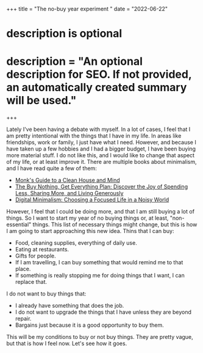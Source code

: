 +++
title = "The no-buy year experiment "
date = "2022-06-22"

#
# description is optional
#
# description = "An optional description for SEO. If not provided, an automatically created summary will be used."

+++


Lately I've been having a debate with myself.
In a lot of cases, I feel that I am pretty intentional with the things that I have in my life.
In areas like friendships, work or family, I just have what I need.
However, and because I have taken up a few hobbies and I had a bigger budget, I have been buying more material stuff.
I do not like this, and I would like to change that aspect of my life, or at least improve it.
There are multiple books about minimalism, and I have read quite a few of them:
- [Monk's Guide to a Clean House and Mind](https://www.goodreads.com/book/show/35656221-a-monk-s-guide-to-a-clean-house-and-mind)
- [The Buy Nothing, Get Everything Plan: Discover the Joy of Spending Less, Sharing More, and Living Generously](https://www.goodreads.com/book/show/52213526-the-buy-nothing-get-everything-plan)
- [Digital Minimalism: Choosing a Focused Life in a Noisy World](https://www.goodreads.com/book/show/40672036-digital-minimalism)

However, I feel that I could be doing more, and that I am still buying a lot of things.
So I want to start my year of no buying things or, at least, "non-essential" things. 
This list of necessary things might change, but this is how I am going to start approaching this new idea.
Thins that I can buy:
- Food, cleaning supplies, everything of daily use.
- Eating at restaurants.
- Gifts for people.
- If I am travelling, I can buy something that would remind me to that place. 
- If something is really stopping me for doing things that I want, I can replace that.

I do not want to buy things that:
- I already have something that does the job.
- I do not want to upgrade the things that I have unless they are beyond repair.
- Bargains just because it is a good opportunity to buy them.

This will be my conditions to buy or not buy things.
They are pretty vague, but that is how I feel now.
Let's see how it goes.